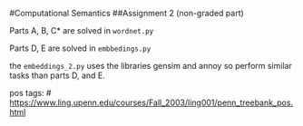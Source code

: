 #Computational Semantics
##Assignment 2 
(non-graded part)

Parts A, B, C* are solved in `wordnet.py`

Parts D, E are solved in `embbedings.py`

the `embeddings_2.py` uses the libraries gensim and annoy so perform similar tasks than parts D, and E.

pos tags:
    # https://www.ling.upenn.edu/courses/Fall_2003/ling001/penn_treebank_pos.html
